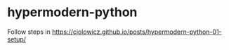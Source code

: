 # hypermodern-python
Follow steps in https://cjolowicz.github.io/posts/hypermodern-python-01-setup/
